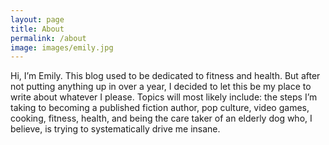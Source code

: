 ```yaml
---
layout: page
title: About
permalink: /about
image: images/emily.jpg
---
```


Hi, I’m Emily. This blog used to be dedicated to fitness and health. But after not putting anything up in over a year, I decided to let this be my place to write about whatever I please. Topics will most likely include: the steps I’m taking to becoming a published fiction author, pop culture, video games, cooking, fitness, health, and being the care taker of an elderly dog who, I believe, is trying to systematically drive me insane.

